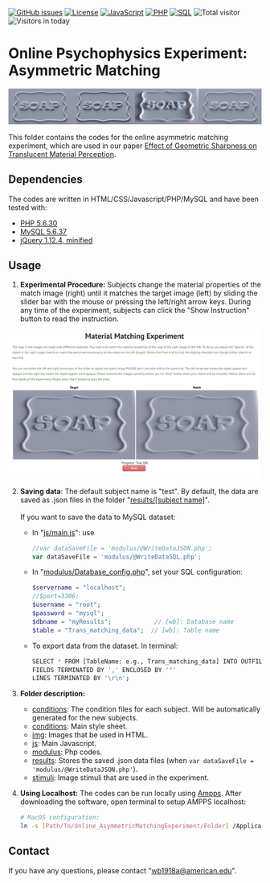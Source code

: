 [![GitHub issues](https://img.shields.io/github/issues/Naereen/StrapDown.js.svg)](https://github.com/BumbleBee0819/OnlinePsychophysicsExperiment_AsymmetricMatching/issues/)
[![License](https://img.shields.io/badge/license-MIT-yellow.svg)](https://opensource.org/licenses/MIT)
[![JavaScript](https://img.shields.io/badge/language-JavaScript-red.svg)]()
[![PHP](https://img.shields.io/badge/language-PHP-red.svg)]()
[![SQL](https://img.shields.io/badge/language-SQL-red.svg)]()
![Total visitor](https://visitor-count-badge.herokuapp.com/total.svg?repo_id=translucency)
![Visitors in today](https://visitor-count-badge.herokuapp.com/today.svg?repo_id=translucency)


<h1> Online Psychophysics Experiment: Asymmetric Matching </h1>

<p align="center"><img width=25% src="stimuli/soap_map_b0.4_museum_s0.01_backlit_d136_q4096.jpg"><img width=25% src="stimuli/soap_map_b1.0_museum_s0.01_backlit_d249_q4096.jpg"><img width=25% src="stimuli/soap_map_b2.8_museum_s0.05_sidelit_d74_q4096.jpg"><img width=25% src="stimuli/soap_map_b0.4_museum_s0.01_backlit_d82_q4096.jpg">

This folder contains the codes for the online asymmetric matching experiment, which are used in our paper [Effect of Geometric Sharpness on Translucent Material Perception](https://www.biorxiv.org/content/10.1101/795294v1?rss=1).

</p>

## Dependencies
The codes are written in HTML/CSS/Javascript/PHP/MySQL and have been tested with:
* [PHP 5.6.30](https://www.php.net/releases/5_6_30.php) 
* [MySQL 5.6.37](https://dev.mysql.com/doc/relnotes/mysql/5.6/en/news-5-6-37.html)
* [jQuery 1.12.4, minified](https://blog.jquery.com/2016/05/20/jquery-1-12-4-and-2-2-4-released/)


## Usage
1. **Experimental Procedure:** Subjects change the material properties of the match image (right) until it matches the target image (left) by sliding the slider bar with the mouse or pressing the left/right arrow keys. During any time of the experiment, subjects can click the "Show Instruction" button to read the instruction. 

<div class="image12">
<!--     <p align="center"> Experimental Interface </strong></p> -->
    <p align="center"><img src="img/demo.gif"></p>
</div>

2. **Saving data**: The default subject name is "test". By default, the data are saved as .json files in the folder "[results/[subject name]](results/test)". <br/><br/>If you want to save the data to MySQL dataset:
   - In "[js/main.js](js/main.js)": use 

      ```javascript 
      //var dataSaveFile = 'modulus/@WriteDataJSON.php'; 
      var dataSaveFile = 'modulus/@WriteDataSQL.php'; 
      ```
   - In "[modulus/Database_config.php](modulus/@Database_config.php)", set your SQL configuration:
   
      ```php 
      $servername = "localhost";
      //$port=3306;
      $username = "root";
      $password = "mysql";
      $dbname = "myResults";            // [wb]: Database name
      $table = "Trans_matching_data";  // [wb]: Table name
      ```
   -  To export data from the dataset. In terminal:
      ```bash
      SELECT * FROM [TableName: e.g., Trans_matching_data] INTO OUTFILE [Absolute path: e.g., '/Users/Fiona/tmp.txt']
      FIELDS TERMINATED BY ',' ENCLOSED BY '"'
      LINES TERMINATED BY '\r\n';
      ``` 

3. **Folder description:**
    * [conditions](conditions/): The condition files for each subject. Will be automatically generated for the new subjects.
    * [conditions](css/): Main style sheet.
    * [img](img/): Images that be used in HTML.
    * [js](js/): Main Javascript.
    * [modulus](modulus/): Php codes.
    * [results](results/): Stores the saved .json data files (when `var dataSaveFile = 'modulus/@WriteDataJSON.php'`).
    * [stimuli](stimuli/): Image stimuli that are used in the experiment.


4. **Using Localhost:** The codes can be run locally using [Ampps](https://www.ampps.com/downloads). After downloading the software, open terminal to setup AMPPS localhost:
      ```bash
      # MacOS configuration:
      ln -s [Path/To/Online_AsymmetricMatchingExperiment/Folder] /Applications/AMPPS/www
      ```
## Contact
If you have any questions, please contact "wb1918a@american.edu".
